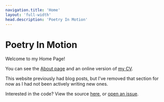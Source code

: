 ```yaml
---
navigation.title: 'Home'
layout: 'full-width'
head.description: 'Poetry In Motion'
---
```

# Poetry In Motion

Welcome to my Home Page!

You can see the [About page](/about) and an online version of [my CV](my-cv).

This website previously had blog posts, but I've removed that section for now as I had not been actively writing new ones.

Interested in the code? View the source [here](https://github.com/MrSarno/PoetryInMotion), or [open an issue](https://github.com/MrSarno/PoetryInMotion/issues/new).

